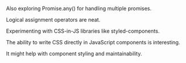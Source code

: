Also exploring Promise.any() for handling multiple promises.

Logical assignment operators are neat.

Experimenting with CSS-in-JS libraries like styled-components.

The ability to write CSS directly in JavaScript components is interesting.

It might help with component styling and maintainability.